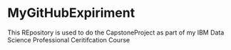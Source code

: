 # MyGitHubExpiriment
This REpository is used to do the CapstoneProject as part of my IBM Data Science Professional Ceritifcation Course
